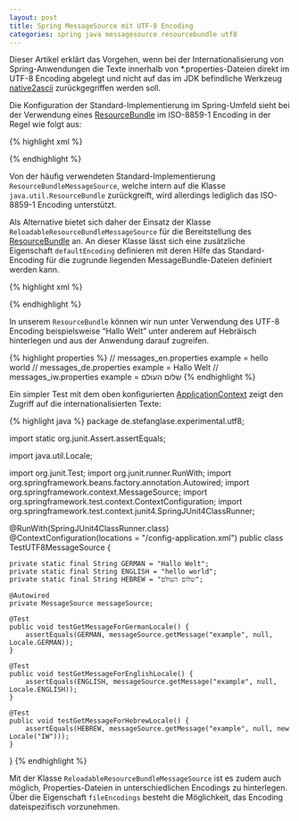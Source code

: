 ```yaml
---
layout: post
title: Spring MessageSource mit UTF-8 Encoding
categories: spring java messagesource resourcebundle utf8
---
```


Dieser Artikel erklärt das Vorgehen, wenn bei der Internationalisierung von Spring-Anwendungen die Texte innerhalb von \*.properties-Dateien direkt im UTF-8 Encoding abgelegt und nicht auf das im JDK befindliche Werkzeug [native2ascii] zurückgegriffen werden soll.

Die Konfiguration der Standard-Implementierung im Spring-Umfeld sieht bei der Verwendung eines [ResourceBundle] im ISO-8859-1 Encoding in der Regel wie folgt aus:

{% highlight xml %}
<?xml version="1.0" encoding="UTF-8"?>
<beans xmlns="http://www.springframework.org/schema/beans" xmlns:xsi="http://www.w3.org/2001/XMLSchema-instance"
  xsi:schemaLocation="http://www.springframework.org/schema/beans http://www.springframework.org/schema/beans/spring-beans-2.5.xsd">
 
  <bean id="messageSource" class="org.springframework.context.support.ResourceBundleMessageSource">
    <property name="basename" value="messages"/>
  </bean>
 
</beans>
{% endhighlight %}

Von der häufig verwendeten Standard-Implementierung `ResourceBundleMessageSource`, welche intern auf die Klasse `java.util.ResourceBundle` zurückgreift, wird allerdings lediglich das ISO-8859-1 Encoding unterstützt.

Als Alternative bietet sich daher der Einsatz der Klasse `ReloadableResourceBundleMessageSource` für die Bereitstellung des [ResourceBundle] an. An dieser Klasse lässt sich eine zusätzliche Eigenschaft `defaultEncoding` definieren mit deren Hilfe das Standard-Encoding für die zugrunde liegenden MessageBundle-Dateien definiert werden kann.

{% highlight xml %}
<?xml version="1.0" encoding="UTF-8"?>
<beans xmlns="http://www.springframework.org/schema/beans" xmlns:xsi="http://www.w3.org/2001/XMLSchema-instance"
  xsi:schemaLocation="http://www.springframework.org/schema/beans http://www.springframework.org/schema/beans/spring-beans-2.5.xsd">
 
  <bean id="messageSource" class="org.springframework.context.support.ReloadableResourceBundleMessageSource">
    <property name="basename" value="messages" />
    <property name="defaultEncoding" value="UTF-8" />
  </bean>
 
</beans>
{% endhighlight %}

In unserem `ResourceBundle` können wir nun unter Verwendung des UTF-8 Encoding beispielsweise “Hallo Welt” unter anderem auf Hebräisch hinterlegen und aus der Anwendung darauf zugreifen.

{% highlight properties %}
// messages_en.properties
example = hello world
// messages_de.properties
example = Hallo Welt
// messages_iw.properties
example = שלום העולם
{% endhighlight %}

Ein simpler Test mit dem oben konfigurierten [ApplicationContext] zeigt den Zugriff auf die internationalisierten Texte:

{% highlight java %}
package de.stefanglase.experimental.utf8;
 
import static org.junit.Assert.assertEquals;
 
import java.util.Locale;
 
import org.junit.Test;
import org.junit.runner.RunWith;
import org.springframework.beans.factory.annotation.Autowired;
import org.springframework.context.MessageSource;
import org.springframework.test.context.ContextConfiguration;
import org.springframework.test.context.junit4.SpringJUnit4ClassRunner;
 
@RunWith(SpringJUnit4ClassRunner.class)
@ContextConfiguration(locations = "/config-application.xml")
public class TestUTF8MessageSource {
 
    private static final String GERMAN = "Hallo Welt";
    private static final String ENGLISH = "hello world";
    private static final String HEBREW = "שלום העולם";
 
    @Autowired
    private MessageSource messageSource;
 
    @Test
    public void testGetMessageForGermanLocale() {
        assertEquals(GERMAN, messageSource.getMessage("example", null, Locale.GERMAN));
    }
 
    @Test
    public void testGetMessageForEnglishLocale() {
        assertEquals(ENGLISH, messageSource.getMessage("example", null, Locale.ENGLISH));
    }
 
    @Test
    public void testGetMessageForHebrewLocale() {
        assertEquals(HEBREW, messageSource.getMessage("example", null, new Locale("IW")));
    }
 
}
{% endhighlight %}

Mit der Klasse `ReloadableResourceBundleMessageSource` ist es zudem auch möglich, Properties-Dateien in unterschiedlichen Encodings zu hinterlegen. Über die Eigenschaft `fileEncodings` besteht die Möglichkeit, das Encoding dateispezifisch vorzunehmen.

[native2ascii]: http://download.oracle.com/javase/1.4.2/docs/tooldocs/windows/native2ascii.html
[ResourceBundle]: http://download.oracle.com/javase/6/docs/api/java/util/ResourceBundle.html
[ApplicationContext]: http://static.springsource.org/spring/docs/3.0.x/api/org/springframework/context/ApplicationContext.html
